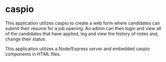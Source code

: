 # caspio
This application utilizes caspio to create a web form where candidates can submit their resume for a job opening. An admin can then login and view all of the candidates that have applied, log and view the history of notes and, change their status. 

This application utilizes a Node/Express server and embedded caspio components in HTML files.